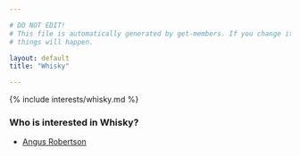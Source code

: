 ```yaml
---

# DO NOT EDIT!
# This file is automatically generated by get-members. If you change it, bad
# things will happen.

layout: default
title: "Whisky"

---
```


{% include interests/whisky.md %}

### Who is interested in Whisky?


* [Angus Robertson](members/angus-robertson.html)
